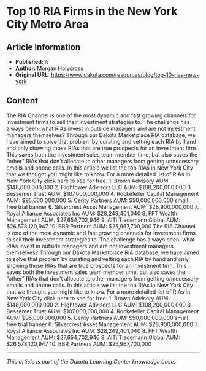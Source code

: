 # Top 10 RIA Firms in the New York City Metro Area

## Article Information
- **Published:** <NA>/<NA>/<NA>
- **Author:** Morgan Holycross
- **Original URL:** https://www.dakota.com/resources/blog/top-10-rias-new-york

## Content

The RIA Channel is one of the most dynamic and fast growing channels for investment firms to sell their investment strategies to. The challenge has always been: what RIAs invest in outside managers and are not investment managers themselves? Through our Dakota Marketplace RIA database, we have aimed to solve that problem by curating and vetting each RIA by hand and only showing those RIAs that are true prospects for an investment firm. This saves both the investment sales team member time, but also saves the “other” RIAs that don’t allocate to other managers from getting unnecessary emails and phone calls. In this article we list the top RIAs in New York City that we thought you might like to know. For a more detailed list of RIAs in New York City click here to see for free. 1. Brown Advisory AUM: $148,000,000,000 2. Hightower Advisors LLC AUM: $108,200,000,000 3. Bessemer Trust AUM: $107,000,000,000 4. Rockefeller Capital Management AUM: $95,000,000,000 5. Cerity Partners AUM: $50,000,000,000 small free trial banner 6. Silvercrest Asset Management AUM: $28,900,000,000 7. Royal Alliance Associates Inc AUM: $28,249,401,040 8. FFT Wealth Management AUM: $27,654,702,946 9. AlTi Tiedemann Global AUM: $26,578,120,947 10. BBR Partners AUM: $25,967,700,000 The RIA Channel is one of the most dynamic and fast growing channels for investment firms to sell their investment strategies to. The challenge has always been: what RIAs invest in outside managers and are not investment managers themselves? Through our Dakota Marketplace RIA database, we have aimed to solve that problem by curating and vetting each RIA by hand and only showing those RIAs that are true prospects for an investment firm. This saves both the investment sales team member time, but also saves the “other” RIAs that don’t allocate to other managers from getting unnecessary emails and phone calls. In this article we list the top RIAs in New York City that we thought you might like to know. For a more detailed list of RIAs in New York City click here to see for free. 1. Brown Advisory AUM: $148,000,000,000 2. Hightower Advisors LLC AUM: $108,200,000,000 3. Bessemer Trust AUM: $107,000,000,000 4. Rockefeller Capital Management AUM: $95,000,000,000 5. Cerity Partners AUM: $50,000,000,000 small free trial banner 6. Silvercrest Asset Management AUM: $28,900,000,000 7. Royal Alliance Associates Inc AUM: $28,249,401,040 8. FFT Wealth Management AUM: $27,654,702,946 9. AlTi Tiedemann Global AUM: $26,578,120,947 10. BBR Partners AUM: $25,967,700,000

---

*This article is part of the Dakota Learning Center knowledge base.*